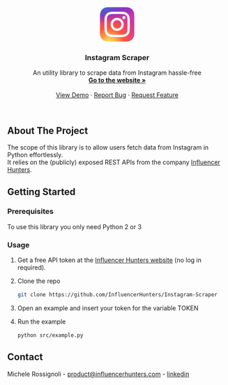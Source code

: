 
<!-- PROJECT LOGO -->
<br />
<div align="center"> 
  <a href="https://influencerhunters.com">
    <img src="images/ig_LOGO.png" alt="Logo" width="80" height="80">
  </a>

  <h3 align="center">Instagram Scraper</h3>

  <p align="center">
    An utility library to scrape data from Instagram hassle-free
    <br />
    <a href="https://influencerhunters.com/"><strong>Go to the website »</strong></a>
    <br />
    <br />
    <a href="https://github.com/othneildrew/Best-README-Template">View Demo</a>
    ·
    <a href="https://github.com/InfluencerHunters/Social-Media-Scraper/issues">Report Bug</a>
    ·
    <a href="https://github.com/InfluencerHunters/Social-Media-Scraper/issues">Request Feature</a>
  </p>
</div>
<br />

## About The Project
The scope of this library is to allow users fetch data from Instagram in Python effortlessly. <br>
It relies on the (publicly) exposed REST APIs from the company [Influencer Hunters](https://influencerhunters.com).
<br>


## Getting Started

### Prerequisites

To use this library you only need Python 2 or 3 <br>


### Usage

1. Get a free API token at the [Influencer Hunters website](https://influencerhunters.com/index.html#contact-us) (no log in required). 
2. Clone the repo
   ```sh
   git clone https://github.com/InfluencerHunters/Instagram-Scraper
   ```
3. Open an example and insert your token for the variable TOKEN

4. Run the example
   ```sh
   python src/example.py
   ```
   
   
   
<!-- CONTACT -->
## Contact

Michele Rossignoli - product@influencerhunters.com - [linkedin](https://www.linkedin.com/in/michele-rossignoli-2052ab1a9/)
